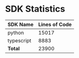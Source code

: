 # SDK Statistics

| SDK Name | Lines of Code |
| -------- | ------------- |
| python | 15017 |
| typescript | 8883 |
| **Total** | 23900 |
